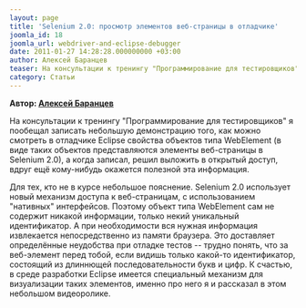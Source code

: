 ```yaml
---
layout: page
title: 'Selenium 2.0: просмотр элементов веб-страницы в отладчике'
joomla_id: 18
joomla_url: webdriver-and-eclipse-debugger
date: 2011-01-27 14:28:28.000000000 +03:00
author: Алексей Баранцев
teaser: На консультации к тренингу "Программирование для тестировщиков" я пообещал записать небольшую демонстрацию того, как можно смотреть в отладчике Eclipse свойства объектов типа WebElement (в виде таких объектов представляются элементы веб-страницы в Selenium 2.0), а когда записал, решил выложить в открытый доступ, вдруг ещё кому-нибудь окажется полезной эта информация.
category: Статьи
---
```

<p><strong>Автор: <a href="about/authors/9-barancev">Алексей Баранцев</a></strong></p>
<p><strong> </strong>На консультации к тренингу "Программирование для тестировщиков" я пообещал записать небольшую демонстрацию того, как можно смотреть в отладчике Eclipse свойства объектов типа WebElement (в виде таких объектов представляются элементы веб-страницы в Selenium 2.0), а когда записал, решил выложить в открытый доступ, вдруг ещё кому-нибудь окажется полезной эта информация.</p>
<p>Для тех, кто не в курсе небольшое пояснение. Selenium 2.0 использует новый механизм доступа к веб-страницам, с использованием "нативных" интерфейсов. Поэтому объект типа WebElement сам не содержит никакой информации, только некий уникальный идентификатор. А при необходимости вся нужная информация извлекается непосредственно из памяти браузера. Это доставляет определённые неудобства при отладке тестов -- трудно понять, что за веб-элемент перед тобой, если видишь только какой-то идентификатор, состоящий из длиннющей последовательности букв и цифр. К счастью, в среде разработки Eclipse имеется специальный механизм для визуализации таких элементов, именно про него я и рассказал в этом небольшом видеоролике.</p><p><object width="515" height="310" data="http://www.youtube.com/v/P45iwCYmn_Q?fs=1&amp;hl=ru_RU" type="application/x-shockwave-flash"><param name="allowFullScreen" value="true" /><param name="allowscriptaccess" value="always" /><param name="src" value="http://www.youtube.com/v/P45iwCYmn_Q?fs=1&amp;hl=ru_RU" /><param name="allowfullscreen" value="true" /></object></p>
